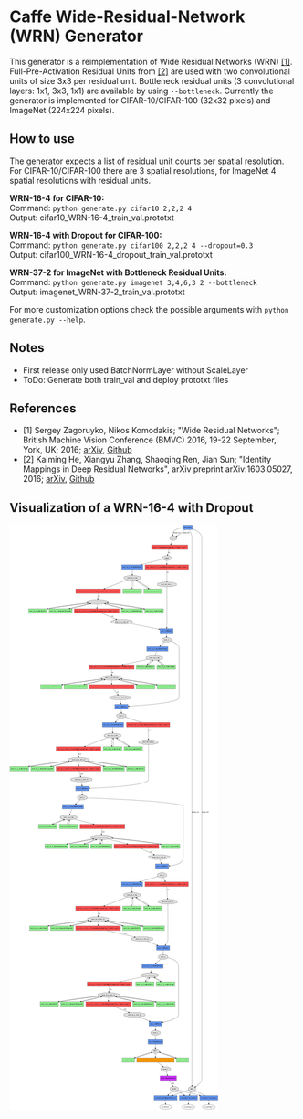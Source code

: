 Caffe Wide-Residual-Network (WRN) Generator
===========================================

This generator is a reimplementation of Wide Residual Networks (WRN) [[1]](#ref1).
Full-Pre-Activation Residual Units from [[2]](#ref2) are used with two
convolutional units of size 3x3 per residual unit. Bottleneck
residual units (3 convolutional layers: 1x1, 3x3, 1x1) are available by using `--bottleneck`. 
Currently the generator is implemented for CIFAR-10/CIFAR-100 (32x32 pixels) and ImageNet 
(224x224 pixels).

How to use
----------
The generator expects a list of residual unit counts per spatial resolution. For CIFAR-10/CIFAR-100
there are 3 spatial resolutions, for ImageNet 4 spatial resolutions with residual units. 

__WRN-16-4 for CIFAR-10:__  
Command: `python generate.py cifar10 2,2,2 4`  
Output: cifar10_WRN-16-4_train_val.prototxt

__WRN-16-4 with Dropout for CIFAR-100:__  
Command: `python generate.py cifar100 2,2,2 4 --dropout=0.3`  
Output: cifar100_WRN-16-4_dropout_train_val.prototxt

__WRN-37-2 for ImageNet with Bottleneck Residual Units:__  
Command: `python generate.py imagenet 3,4,6,3 2 --bottleneck`  
Output: imagenet_WRN-37-2_train_val.prototxt

For more customization options check the possible arguments with
`python generate.py --help`.

Notes
-----
* First release only used BatchNormLayer without ScaleLayer
* ToDo: Generate both train_val and deploy prototxt files

References
----------
- <a name='ref1'></a>[1] Sergey Zagoruyko, Nikos Komodakis; "Wide Residual
  Networks"; British Machine Vision Conference (BMVC) 2016, 19-22 September,
  York, UK; 2016; [arXiv](https://arxiv.org/abs/1605.07146),
  [Github](https://github.com/szagoruyko/wide-residual-networks)
- <a name='ref2'></a>[2] Kaiming He, Xiangyu Zhang, Shaoqing Ren, Jian Sun;
  "Identity Mappings in Deep Residual Networks", arXiv preprint arXiv:1603.05027,
  2016; [arXiv](https://arxiv.org/abs/1603.05027),
  [Github](https://github.com/KaimingHe/resnet-1k-layers)

Visualization of a WRN-16-4 with Dropout
-----------------------------
![CIFAR-100 WRN-16-4 /w Dropout visualization](example/cifar100_WRN-16-4_dropout_net.png?raw=true)
